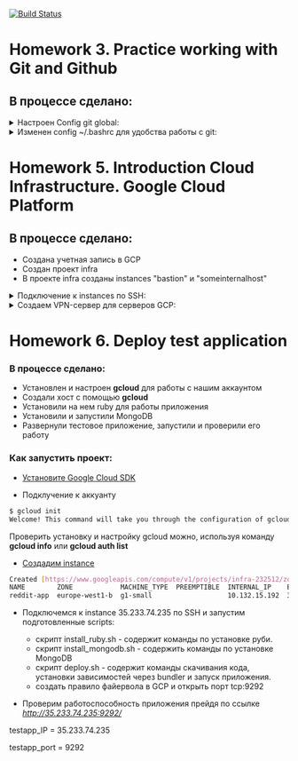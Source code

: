 [![Build Status](https://travis-ci.com/stv2509/infra.svg?branch=master)](https://travis-ci.com/stv2509/infra)


# Homework 3. Practice working with Git and Github

## В процессе сделано:

 <details>
  <summary>Настроен Config git global: </summary>

```bash
git config --global user.name "Dmitriy Sobolev"
git config --global user.email "stv2509@gmail.com"
git config --global alias.hist "log --pretty=format:'%C(yellow)[%ad]%C(reset) %C(green)[%h]%C(reset) | %C(red)%s %C(bold red){{%an}}%C(reset) %C(blue)%d%C(reset)' --graph --date=short"
git config --global alias.l "log --all --decorate --oneline --graph"
git config --global core.autocrlf "input"
git config --global core.editor "vim"
git config --global merge.tool "vimdiff"
git config --global credential.helper "cache --timeout=3600"
```
</details>


  <details>
  <summary>Изменен config ~/.bashrc для удобства работы с git: </summary>

```bash

git_branch() {
  git branch 2> /dev/null | sed -e '/^[^*]/d' -e 's/* \(.*\)/(\1)/'
}

export PS1="\033[00;32;1m\u@\h \033[00m\]\033[00;33;1m\W \033[00m\]\[\033[00;36;1m\]\$(git_branch)\[\033[00m\]\\n$ "
```
</details>

#
# Homework 5. Introduction Cloud Infrastructure. Google Cloud Platform

## В процессе сделано:

 - Создана учетная запись в GCP
 - Создан проект infra
 - В проекте infra созданы instances "bastion" и "someinternalhost"
 
<details>
  <summary>Подключение к instances по SSH:</summary>

# 
- Чтобы попасть с "bastion" в "someinternalhost" по ssh через internal ip, настроим SSH Forwarding на вашей локальной машине:
```bash
$ ssh-add -L
The agent has no identities.
```
если получили ошибку:
```bash
$ ssh-add -L
Could not open a connection to your authentication agent.
```
выполните команду
```bash
ssh-agent bash
```
добавим приватный ключ в ssh агент авторизации:
```bash
$ ssh-add ~/.ssh/appuser
Identity added: /home/vagrant/.ssh/appuser (appuser)
```
добавим в параметры подключения ключик -A, чтобы явно включить SSH Agent Forwarding:
```bash
 $ ssh -i ~/.ssh/appuser -A appuser@146.148.80.202
Welcome to Ubuntu 16.04.3 LTS (GNU/Linux 4.10.0-32-generic x86_64)
```
#
- подключение к someinternalhost в одну строку:
```bash
$ ssh -i ~/.ssh/appuser -A -J appuser@ext_ip_bastion appuser@int_ip_someinternalhost
```
#
- для подключения по алиасу someinternalhost в файл ~/.ssh/config добавить следующие строки:
```bash
$ cat ~/.ssh/config

IdentityFile ~/.ssh/appuser
Host someinternalhost
        HostName $int_ip_someinternalhost
        USER appuser
        ProxyJump appuser@$ext_ip_bastion
```
bastion_IP = 35.198.167.169

someinternalhost_IP = 10.156.0.3
</details>


<details>
  <summary>Создаем VPN-сервер для серверов GCP:</summary>

#
- Установка *Pritunl (многофунциональная оболочка управления VPN-сервером)* :
```bash
appuser@bastion:~$
cat <<EOF> setupvpn.sh
#!/bin/bash
echo "deb http://repo.mongodb.org/apt/ubuntu xenial/mongodb-org/3.4 multiverse" > /etc/apt/sources.list.d/mongodb-org-3.4.list
echo "deb http://repo.pritunl.com/stable/apt xenial main" > /etc/apt/sources.list.d/pritunl.list
apt-key adv --keyserver hkp://keyserver.ubuntu.com --recv 0C49F3730359A14518585931BC711F9BA15703C6
apt-key adv --keyserver hkp://keyserver.ubuntu.com --recv 7568D9BB55FF9E5287D586017AE645C0CF8E292A
apt-get --assume-yes update
apt-get --assume-yes upgrade
apt-get --assume-yes install pritunl mongodb-org
systemctl start pritunl mongod
systemctl enable pritunl mongod
EOF

appuser@bastion:~$ sudo bash setupvpn.sh
```

- Открываем в браузере ссылку: [https://<адрес bastionVM>/setup](https://cloud.google.com)

- [Создаем организацию и пользователя](https://docs.pritunl.com/v1/docs/connecting)

- На вкладке *Users*  справа от имени пользователя скачиваем конфигурационный файл .openvpn

Открываем в браузере ссылку: [https://<адрес bastionVM>/setup](https://cloud.google.com)
[Создаем организацию и пользователя](https://docs.pritunl.com/v1/docs/connecting)
На вкладке *Users*  справа от имени пользователя скачиваем конфигурационный файл .openvpn
</details>

#
# Homework 6. Deploy test application

### В процессе сделано:
- Установлен и настроен **gcloud** для работы с нашим аккаунтом
- Создали хост с помощью **gcloud**
- Установили на нем ruby для работы приложения
- Установили и запустили MongoDB
- Развернули тестовое приложение, запустили и проверили его работу

### Как запустить проект:

- [Установите Google Cloud SDK](https://cloud.google.com/sdk/docs/)

- Подклучение к аккуанту
```bash
$ gcloud init
Welcome! This command will take you through the configuration of gcloud.
```
Проверить установку и настройку gcloud можно, используя команду **gcloud info** или **gcloud auth list**

- [Создадим instance](https://gist.githubusercontent.com/stv2509/a091d96977ceb7afb221f91277e69fad/raw/52d896086eccafa4e509bd8d72b44831c2c5c1a8/gcloud_test)
```bash
Created [https://www.googleapis.com/compute/v1/projects/infra-232512/zones/europe-west1-b/instances/reddit-app].
NAME        ZONE            MACHINE_TYPE  PREEMPTIBLE  INTERNAL_IP    EXTERNAL_IP    STATUS
reddit-app  europe-west1-b  g1-small                   10.132.15.192  35.233.74.235  RUNNING
```

- Подключемся к instance 35.233.74.235 по SSH и запустим подготовленные scripts:
  - скрипт install_ruby.sh - содержит команды по установке руби.
  - скрипт install_mongodb.sh - содержить команды по установке MongoDB
  - скрипт deploy.sh - содержит команды скачивания кода, установки зависимостей через bundler и запуск приложения.
  - создать правило файервола в GCP и открыть порт tcp:9292
  
- Проверим работоспособность приложения прейдя по ссылке *http://35.233.74.235:9292/*


testapp_IP = 35.233.74.235

testapp_port = 9292